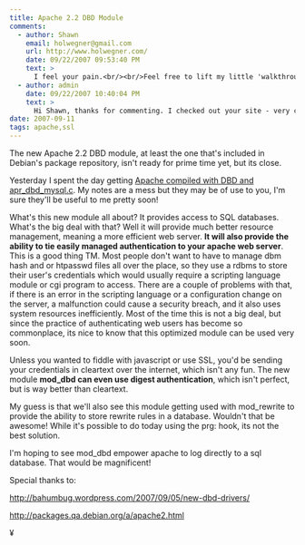```yaml
---
title: Apache 2.2 DBD Module
comments:
  - author: Shawn
    email: holwegner@gmail.com
    url: http://www.holwegner.com/
    date: 09/22/2007 09:53:40 PM
    text: >
      I feel your pain.<br/><br/>Feel free to lift my little 'walkthrough'; it's fairly commented, and I came to essentially the same conclusions in April.  :)<br/><br/><a href="http://www.holwegner.com/article/448/fixing-debian-etchs-broken-apache-mod_dbd" rel="nofollow">http://www.holwegner.com/article/448/fixing-debian-etchs-broken-apache-mod_dbd</a>
  - author: admin
    date: 09/22/2007 10:40:04 PM
    text: >
      Hi Shawn, thanks for commenting. I checked out your site - very cool. Thankfully, the MySQL drivers are now in Apache's SVN base, so we might have it in the next release. :-)<br/><br/><a href="http://bahumbug.wordpress.com/2007/09/05/new-dbd-drivers/" rel="nofollow">http://bahumbug.wordpress.com/2007/09/05/new-dbd-drivers/</a>
date: 2007-09-11
tags: apache,ssl
---
```

The new Apache 2.2 DBD module, at least the one that's included in Debian's package repository, isn't ready for prime time yet, but its close.

Yesterday I spent the day getting <a href="http://www.docunext.com/">Apache compiled with DBD and apr_dbd_mysql.c</a>. My notes are a mess but they may be of use to you, I'm sure they'll be useful to me pretty soon!

What's this new module all about? It provides access to SQL databases. What's the big deal with that? Well it will provide much better resource management, meaning a more efficient web server. **It will also provide the ability to tie easily managed  authentication to your apache web server**. This is a good thing TM. Most people don't want to have to manage dbm hash and or htpasswd files all over the place, so they use a rdbms to store their user's credentials which would usually require a scripting language module or cgi program to access. There are a couple of problems with that, if there is an error in the scripting language or a configuration change on the server, a malfunction could cause a security breach, and it also uses system resources inefficiently. Most of the time this is not a big deal, but since the practice of authenticating web users has become so commonplace, its nice to know that this optimized module can be used very soon.

Unless you wanted to fiddle with javascript or use SSL, you'd be sending your credentials in cleartext over the internet, which isn't any fun. The new module **mod_dbd can even use digest authentication**, which isn't perfect, but is way better than cleartext.

My guess is that we'll also see this module getting used with mod_rewrite to provide the ability to store rewrite rules in a database. Wouldn't that be awesome! While it's possible to do today using the prg: hook, its not the best solution.

I'm hoping to see mod_dbd empower apache to log directly to a sql database. That would be magnificent!

Special thanks to:

<a href="http://bahumbug.wordpress.com/2007/09/05/new-dbd-drivers/">http://bahumbug.wordpress.com/2007/09/05/new-dbd-drivers/</a>

<a href="http://packages.qa.debian.org/a/apache2.html">http://packages.qa.debian.org/a/apache2.html</a>

¥

